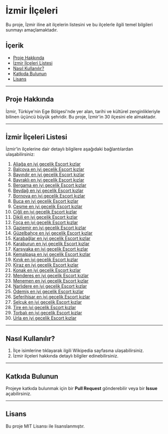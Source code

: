 # İzmir İlçeleri

Bu proje, İzmir iline ait ilçelerin listesini ve bu ilçelerle ilgili temel bilgileri sunmayı amaçlamaktadır.

## İçerik

- [Proje Hakkında](#proje-hakkında)
- [İzmir İlçeleri Listesi](#izmir-ilçeleri-listesi)
- [Nasıl Kullanılır?](#nasıl-kullanılır)
- [Katkıda Bulunun](#katkıda-bulunun)
- [Lisans](#lisans)

---

## Proje Hakkında

İzmir, Türkiye'nin Ege Bölgesi'nde yer alan, tarihi ve kültürel zenginlikleriyle bilinen üçüncü büyük şehridir. Bu proje, İzmir'in 30 ilçesini ele almaktadır.

---

## İzmir İlçeleri Listesi

İzmir'in ilçelerine dair detaylı bilgilere aşağıdaki bağlantılardan ulaşabilirsiniz:

1. [Aliağa en iyi gecelik Escort kızlar](https://izmir-aliaga.esenyurtescort.cfd)
2. [Balçova en iyi gecelik Escort kızlar](https://izmir-balcova.kocaeli-gebze.xyz)
3. [Bayındır en iyi gecelik Escort kızlar](https://izmir-bayindir-canli.ankara-kecioren.xyz)
4. [Bayraklı en iyi gecelik Escort kızlar](https://izmir-bayrakli.izmirkonakescort.cfd)
5. [Bergama en iyi gecelik Escort kızlar](https://izmir-bergama.adana-seyhan.xyz)
6. [Beydağ en iyi gecelik Escort kızlar](https://izmir-beydag.tuzlaescort.cfd)
7. [Bornova en iyi gecelik Escort kızlar](https://www.izmir-bornova.xyz)
8. [Buca en iyi gecelik Escort kızlar](https://izmir-buca.xyz)
9. [Çeşme en iyi gecelik Escort kızlar](https://izmir-urla-cesmealti.istanbul-atasehir.xyz)
10. [Çiğli en iyi gecelik Escort kızlar](https://izmir-cigli-buyukcigli.istanbulpendikescort.cfd)
11. [Dikili en iyi gecelik Escort kızlar](https://izmir-dikili.istanbul-maltepe.xyz)
12. [Foça en iyi gecelik Escort kızlar](https://izmir-foca-bagarasi.izmirbornovaescort.cfd)
13. [Gaziemir en iyi gecelik Escort kızlar](https://izmir-gaziemir.kocaeli-gebze.xyz)
14. [Güzelbahçe en iyi gecelik Escort kızlar](https://izmir-guzelbahce.bursa-yildirim.xyz)
15. [Karabağlar en iyi gecelik Escort kızlar](https://izmir-karabaglar.fatihescort.cfd)
16. [Karaburun en iyi gecelik Escort kızlar](https://izmir-karaburun.istanbul-bahcelievler.xyz)
17. [Karşıyaka en iyi gecelik Escort kızlar](https://izmir-karsiyaka.xyz)
18. [Kemalpaşa en iyi gecelik Escort kızlar](https://izmir-kemalpasa.ankara-yenimahalle.xyz)
19. [Kınık en iyi gecelik Escort kızlar](https://izmir-kinik.kartalescort.cfd)
20. [Kiraz en iyi gecelik Escort kızlar](https://izmir-kiraz.istanbul-bahcelievler.xyz)
21. [Konak en iyi gecelik Escort kızlar](https://izmirkonakescort.cfd)
22. [Menderes en iyi gecelik Escort kızlar](https://izmirmenderesescort.cfd)
23. [Menemen en iyi gecelik Escort kızlar](https://izmirmenemenescort.cfd)
24. [Narlıdere en iyi gecelik Escort kızlar](https://izmir-narlidere.kocaeli-gebze.xyz)
25. [Ödemiş en iyi gecelik Escort kızlar](https://izmir-odemis.konya-selcuklu.xyz)
26. [Seferihisar en iyi gecelik Escort kızlar](https://izmir-seferihisar.istanbul-sultangazi.xyz)
27. [Selçuk en iyi gecelik Escort kızlar](https://izmir-selcuk.istanbul-esenyurt.xyz)
28. [Tire en iyi gecelik Escort kızlar](https://izmir-tire.ankarasincanescort.cfd)
29. [Torbalı en iyi gecelik Escort kızlar](https://izmir-torbali.izmirescort.cfd)
30. [Urla en iyi gecelik Escort kızlar](https://izmirurlaescort.cfd)

---

## Nasıl Kullanılır?

1. İlçe isimlerine tıklayarak ilgili Wikipedia sayfasına ulaşabilirsiniz.
2. İzmir ilçeleri hakkında detaylı bilgiler edinebilirsiniz.

---

## Katkıda Bulunun

Projeye katkıda bulunmak için bir **Pull Request** gönderebilir veya bir **Issue** açabilirsiniz.

---

## Lisans

Bu proje MIT Lisansı ile lisanslanmıştır.
